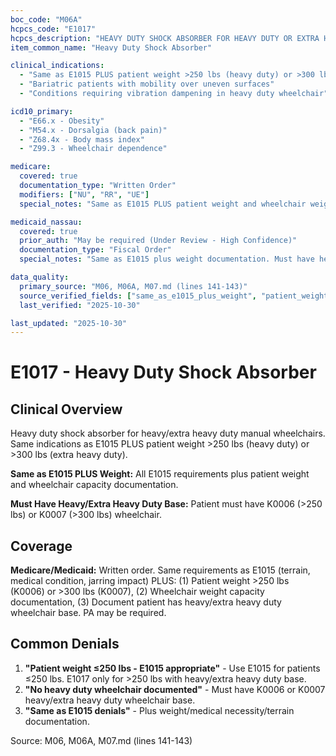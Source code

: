 ```yaml
---
boc_code: "M06A"
hcpcs_code: "E1017"
hcpcs_description: "HEAVY DUTY SHOCK ABSORBER FOR HEAVY DUTY OR EXTRA HEAVY DUTY MANUAL WHEELCHAIR, EACH"
item_common_name: "Heavy Duty Shock Absorber"

clinical_indications:
  - "Same as E1015 PLUS patient weight >250 lbs (heavy duty) or >300 lbs (extra heavy duty)"
  - "Bariatric patients with mobility over uneven surfaces"
  - "Conditions requiring vibration dampening in heavy duty wheelchair"

icd10_primary:
  - "E66.x - Obesity"
  - "M54.x - Dorsalgia (back pain)"
  - "Z68.4x - Body mass index"
  - "Z99.3 - Wheelchair dependence"

medicare:
  covered: true
  documentation_type: "Written Order"
  modifiers: ["NU", "RR", "UE"]
  special_notes: "Same as E1015 PLUS patient weight and wheelchair weight capacity documentation. PA may be required. Must have heavy/extra heavy duty wheelchair base."

medicaid_nassau:
  covered: true
  prior_auth: "May be required (Under Review - High Confidence)"
  documentation_type: "Fiscal Order"
  special_notes: "Same as E1015 plus weight documentation. Must have heavy/extra heavy duty base. PA may be required."

data_quality:
  primary_source: "M06, M06A, M07.md (lines 141-143)"
  source_verified_fields: ["same_as_e1015_plus_weight", "patient_weight_250_or_300_plus", "wheelchair_weight_capacity_documentation", "must_have_heavy_extra_heavy_duty_base"]
  last_verified: "2025-10-30"

last_updated: "2025-10-30"
---
```


# E1017 - Heavy Duty Shock Absorber

## Clinical Overview

Heavy duty shock absorber for heavy/extra heavy duty manual wheelchairs. Same indications as E1015 PLUS patient weight >250 lbs (heavy duty) or >300 lbs (extra heavy duty).

**Same as E1015 PLUS Weight:** All E1015 requirements plus patient weight and wheelchair capacity documentation.

**Must Have Heavy/Extra Heavy Duty Base:** Patient must have K0006 (>250 lbs) or K0007 (>300 lbs) wheelchair.

## Coverage

**Medicare/Medicaid:** Written order. Same requirements as E1015 (terrain, medical condition, jarring impact) PLUS: (1) Patient weight >250 lbs (K0006) or >300 lbs (K0007), (2) Wheelchair weight capacity documentation, (3) Document patient has heavy/extra heavy duty wheelchair base. PA may be required.

## Common Denials

1. **"Patient weight ≤250 lbs - E1015 appropriate"** - Use E1015 for patients ≤250 lbs. E1017 only for >250 lbs with heavy/extra heavy duty base.
2. **"No heavy duty wheelchair documented"** - Must have K0006 or K0007 heavy/extra heavy duty wheelchair base.
3. **"Same as E1015 denials"** - Plus weight/medical necessity/terrain documentation.

Source: M06, M06A, M07.md (lines 141-143)
